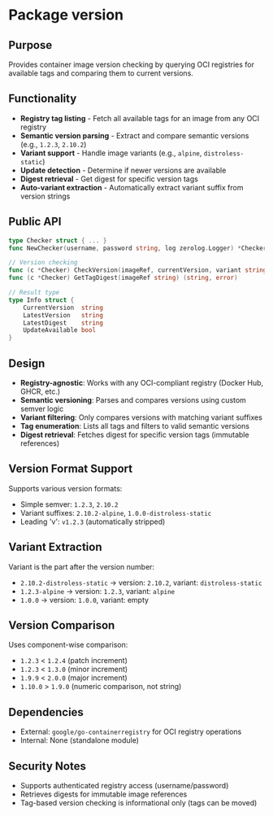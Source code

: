 # Package version

## Purpose

Provides container image version checking by querying OCI registries for available tags and comparing them to current versions.

## Functionality

- **Registry tag listing** - Fetch all available tags for an image from any OCI registry
- **Semantic version parsing** - Extract and compare semantic versions (e.g., `1.2.3`, `2.10.2`)
- **Variant support** - Handle image variants (e.g., `alpine`, `distroless-static`)
- **Update detection** - Determine if newer versions are available
- **Digest retrieval** - Get digest for specific version tags
- **Auto-variant extraction** - Automatically extract variant suffix from version strings

## Public API

```go
type Checker struct { ... }
func NewChecker(username, password string, log zerolog.Logger) *Checker

// Version checking
func (c *Checker) CheckVersion(imageRef, currentVersion, variant string) (*Info, error)
func (c *Checker) GetTagDigest(imageRef string) (string, error)

// Result type
type Info struct {
    CurrentVersion  string
    LatestVersion   string
    LatestDigest    string
    UpdateAvailable bool
}
```

## Design

- **Registry-agnostic**: Works with any OCI-compliant registry (Docker Hub, GHCR, etc.)
- **Semantic versioning**: Parses and compares versions using custom semver logic
- **Variant filtering**: Only compares versions with matching variant suffixes
- **Tag enumeration**: Lists all tags and filters to valid semantic versions
- **Digest retrieval**: Fetches digest for specific version tags (immutable references)

## Version Format Support

Supports various version formats:
- Simple semver: `1.2.3`, `2.10.2`
- Variant suffixes: `2.10.2-alpine`, `1.0.0-distroless-static`
- Leading 'v': `v1.2.3` (automatically stripped)

## Variant Extraction

Variant is the part after the version number:
- `2.10.2-distroless-static` → version: `2.10.2`, variant: `distroless-static`
- `1.2.3-alpine` → version: `1.2.3`, variant: `alpine`
- `1.0.0` → version: `1.0.0`, variant: empty

## Version Comparison

Uses component-wise comparison:
- `1.2.3` < `1.2.4` (patch increment)
- `1.2.3` < `1.3.0` (minor increment)
- `1.9.9` < `2.0.0` (major increment)
- `1.10.0` > `1.9.0` (numeric comparison, not string)

## Dependencies

- External: `google/go-containerregistry` for OCI registry operations
- Internal: None (standalone module)

## Security Notes

- Supports authenticated registry access (username/password)
- Retrieves digests for immutable image references
- Tag-based version checking is informational only (tags can be moved)

